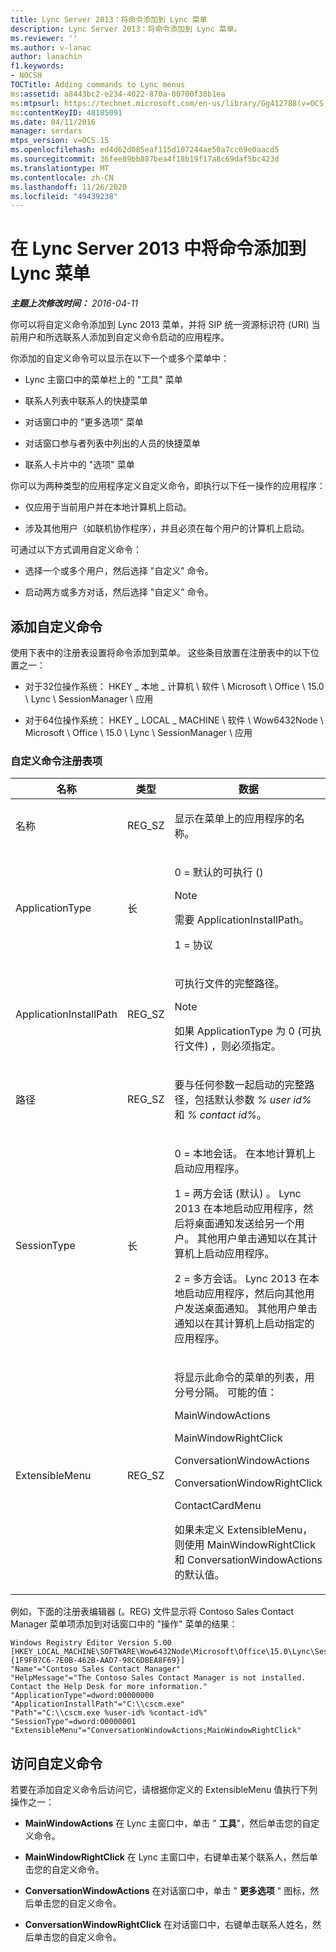 ```yaml
---
title: Lync Server 2013：将命令添加到 Lync 菜单
description: Lync Server 2013：将命令添加到 Lync 菜单。
ms.reviewer: ''
ms.author: v-lanac
author: lanachin
f1.keywords:
- NOCSH
TOCTitle: Adding commands to Lync menus
ms:assetid: a8443bc2-e234-4022-870a-00700f38b1ea
ms:mtpsurl: https://technet.microsoft.com/en-us/library/Gg412788(v=OCS.15)
ms:contentKeyID: 48185091
ms.date: 04/11/2016
manager: serdars
mtps_version: v=OCS.15
ms.openlocfilehash: ed4d62d085eaf115d107244ae50a7cc69e0aacd5
ms.sourcegitcommit: 36fee89bb887bea4f18b19f17a8c69daf5bc423d
ms.translationtype: MT
ms.contentlocale: zh-CN
ms.lasthandoff: 11/26/2020
ms.locfileid: "49439238"
---
```

# <a name="adding-commands-to-lync-menus-in-lync-server-2013"></a>在 Lync Server 2013 中将命令添加到 Lync 菜单

<div data-xmlns="http://www.w3.org/1999/xhtml">

<div class="topic" data-xmlns="http://www.w3.org/1999/xhtml" data-msxsl="urn:schemas-microsoft-com:xslt" data-cs="https://msdn.microsoft.com/">

<div data-asp="https://msdn2.microsoft.com/asp">



</div>

<div id="mainSection">

<div id="mainBody">

<span> </span>

_**主题上次修改时间：** 2016-04-11_

你可以将自定义命令添加到 Lync 2013 菜单，并将 SIP 统一资源标识符 (URI) 当前用户和所选联系人添加到自定义命令启动的应用程序。

你添加的自定义命令可以显示在以下一个或多个菜单中：

  - Lync 主窗口中的菜单栏上的 "工具" 菜单

  - 联系人列表中联系人的快捷菜单

  - 对话窗口中的 "更多选项" 菜单

  - 对话窗口参与者列表中列出的人员的快捷菜单

  - 联系人卡片中的 "选项" 菜单

你可以为两种类型的应用程序定义自定义命令，即执行以下任一操作的应用程序：

  - 仅应用于当前用户并在本地计算机上启动。

  - 涉及其他用户（如联机协作程序），并且必须在每个用户的计算机上启动。

可通过以下方式调用自定义命令：

  - 选择一个或多个用户，然后选择 "自定义" 命令。

  - 启动两方或多方对话，然后选择 "自定义" 命令。

<div>

## <a name="to-add-a-custom-command"></a>添加自定义命令

使用下表中的注册表设置将命令添加到菜单。 这些条目放置在注册表中的以下位置之一：

  - 对于32位操作系统： HKEY \_ 本地 \_ 计算机 \\ 软件 \\ Microsoft \\ Office \\ 15.0 \\ Lync \\ SessionManager \\ 应用

  - 对于64位操作系统： HKEY \_ LOCAL \_ MACHINE \\ 软件 \\ Wow6432Node \\ Microsoft \\ Office \\ 15.0 \\ Lync \\ SessionManager \\ 应用

### <a name="custom-command-registry-entries"></a>自定义命令注册表项

<table>
<colgroup>
<col style="width: 33%" />
<col style="width: 33%" />
<col style="width: 33%" />
</colgroup>
<thead>
<tr class="header">
<th>名称</th>
<th>类型</th>
<th>数据</th>
</tr>
</thead>
<tbody>
<tr class="odd">
<td><p>名称</p></td>
<td><p>REG_SZ</p></td>
<td><p>显示在菜单上的应用程序的名称。</p></td>
</tr>
<tr class="even">
<td><p>ApplicationType</p></td>
<td><p>长</p></td>
<td><p>0 = 默认的可执行 () </p>
<div>

> [!NOTE]  
> 需要 ApplicationInstallPath。


</div>
<p>1 = 协议</p></td>
</tr>
<tr class="odd">
<td><p>ApplicationInstallPath</p></td>
<td><p>REG_SZ</p></td>
<td><p>可执行文件的完整路径。</p>
<div>

> [!NOTE]  
> 如果 ApplicationType 为 0 (可执行文件) ，则必须指定。


</div></td>
</tr>
<tr class="even">
<td><p>路径</p></td>
<td><p>REG_SZ</p></td>
<td><p>要与任何参数一起启动的完整路径，包括默认参数 <em>% user id%</em> 和 <em>% contact id%</em>。</p></td>
</tr>
<tr class="odd">
<td><p>SessionType</p></td>
<td><p>长</p></td>
<td><p>0 = 本地会话。 在本地计算机上启动应用程序。</p>
<p>1 = 两方会话 (默认) 。 Lync 2013 在本地启动应用程序，然后将桌面通知发送给另一个用户。 其他用户单击通知以在其计算机上启动应用程序。</p>
<p>2 = 多方会话。 Lync 2013 在本地启动应用程序，然后向其他用户发送桌面通知。 其他用户单击通知以在其计算机上启动指定的应用程序。</p></td>
</tr>
<tr class="even">
<td><p>ExtensibleMenu</p></td>
<td><p>REG_SZ</p></td>
<td><p>将显示此命令的菜单的列表，用分号分隔。 可能的值：</p>
<p>MainWindowActions</p>
<p>MainWindowRightClick</p>
<p>ConversationWindowActions</p>
<p>ConversationWindowRightClick</p>
<p>ContactCardMenu</p>
<p>如果未定义 ExtensibleMenu，则使用 MainWindowRightClick 和 ConversationWindowActions 的默认值。</p></td>
</tr>
</tbody>
</table>


例如，下面的注册表编辑器 (。REG) 文件显示将 Contoso Sales Contact Manager 菜单项添加到对话窗口中的 "操作" 菜单的结果：

    Windows Registry Editor Version 5.00
    [HKEY_LOCAL_MACHINE\SOFTWARE\Wow6432Node\Microsoft\Office\15.0\Lync\SessionManager\Apps\{1F9F07C6-7E0B-462B-AAD7-98C6DBEA8F69}]
    "Name"="Contoso Sales Contact Manager"
    "HelpMessage"="The Contoso Sales Contact Manager is not installed. Contact the Help Desk for more information."
    "ApplicationType"=dword:00000000
    "ApplicationInstallPath"="C:\\cscm.exe"
    "Path"="C:\\cscm.exe %user-id% %contact-id%"
    "SessionType"=dword:00000001
    "ExtensibleMenu"="ConversationWindowActions;MainWindowRightClick"

</div>

<div>

## <a name="to-access-a-custom-command"></a>访问自定义命令

若要在添加自定义命令后访问它，请根据你定义的 ExtensibleMenu 值执行下列操作之一：

  - **MainWindowActions**   在 Lync 主窗口中，单击 " **工具**"，然后单击您的自定义命令。

  - **MainWindowRightClick**   在 Lync 主窗口中，右键单击某个联系人，然后单击您的自定义命令。

  - **ConversationWindowActions**   在对话窗口中，单击 " **更多选项** " 图标，然后单击您的自定义命令。

  - **ConversationWindowRightClick**   在对话窗口中，右键单击联系人姓名，然后单击您的自定义命令。

</div>

</div>

<span> </span>

</div>

</div>

</div>

